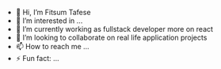 - 👋 Hi, I’m Fitsum Tafese
- 👀 I’m interested in ...
- 🌱 I’m currently working as fullstack developer more on react 
- 💞️ I’m looking to collaborate on real life application projects
- 📫 How to reach me ...
- ⚡ Fun fact: ...

<!---
fitse01/fitse01 is a ✨ special ✨ repository because its `README.md` (this file) appears on your GitHub profile.
You can click the Preview link to take a look at your changes.
--->
